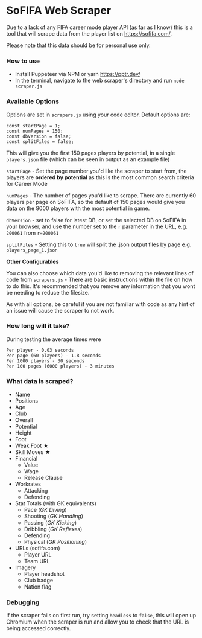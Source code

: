 # SoFIFA Web Scraper

Due to a lack of any FIFA career mode player API (as far as I know) this is a tool that will scrape data from the player list on https://sofifa.com/.

Please note that this data should be for personal use only. 

### How to use

* Install Puppeteer via NPM or yarn https://pptr.dev/
* In the terminal, navigate to the web scraper's directory and run `node scraper.js`

### Available Options

Options are set in `scrapers.js` using your code editor. Default options are:

```
const startPage = 1;
const numPages = 150;
const dbVersion = false;
const splitFiles = false;
```

This will give you the first 150 pages players by potential, in a single `players.json` file (which can be seen in output as an example file) 

`startPage` - Set the page number you'd like the scraper to start from, the players are **ordered by potential** as this is the most common search criteria for Career Mode

`numPages` - The number of pages you'd like to scrape. There are currently 60 players per page on SoFIFA, so the default of 150 pages would give you data on the 9000 players with the most potential in game.

`dbVersion` - set to false for latest DB, or set the selected DB on SoFIFA in your browser, and use the number set to the `r` parameter in the URL, e.g. `200061` from `r=200061`  

`splitFiles` - Setting this to `true` will split the .json output files by page e.g. `players_page_1.json`

**Other Configurables**

You can also choose which data you'd like to removing the relevant lines of code from `scrapers.js` - There are basic instructions within the file on how to do this. It's recommended that you remove any information that you wont be needing to reduce the filesize.

As with all options, be careful if you are not familiar with code as any hint of an issue will cause the scraper to not work.

### How long will it take?

During testing the average times were

```
Per player - 0.03 seconds
Per page (60 players) - 1.8 seconds
Per 1000 players - 30 seconds
Per 100 pages (6000 players) - 3 minutes
```

### What data is scraped?

- Name 
- Positions
- Age
- Club
- Overall
- Potential
- Height
- Foot
- Weak Foot ★
- Skill Moves ★
- Financial 
  - Value
  - Wage
  - Release Clause
- Workrates
  - Attacking
  - Defending
- Stat Totals (with GK equivalents)
  - Pace (*GK Diving*)
  - Shooting (*GK Handling*)
  - Passing (*GK Kicking*)
  - Dribbling (*GK Reflexes*)
  - Defending
  - Physical (*GK Positioning*)
- URLs (sofifa.com)
  - Player URL
  - Team URL 
- Imagery
  - Player headshot
  - Club badge
  - Nation flag
 
### Debugging

If the scraper fails on first run, try setting `headless` to `false`, this will open up Chromium when the scraper is run and allow you to check that the URL is being accessed correctly.
